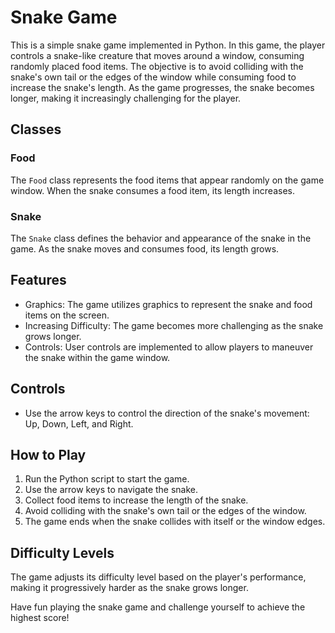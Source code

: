 
# Snake Game

This is a simple snake game implemented in Python. In this game, the player controls a snake-like creature that moves around a window, consuming randomly placed food items. The objective is to avoid colliding with the snake's own tail or the edges of the window while consuming food to increase the snake's length. As the game progresses, the snake becomes longer, making it increasingly challenging for the player.

## Classes

### Food

The `Food` class represents the food items that appear randomly on the game window. When the snake consumes a food item, its length increases.

### Snake

The `Snake` class defines the behavior and appearance of the snake in the game. As the snake moves and consumes food, its length grows.

## Features

- Graphics: The game utilizes graphics to represent the snake and food items on the screen.
- Increasing Difficulty: The game becomes more challenging as the snake grows longer.
- Controls: User controls are implemented to allow players to maneuver the snake within the game window.

## Controls

- Use the arrow keys to control the direction of the snake's movement: Up, Down, Left, and Right.

## How to Play

1. Run the Python script to start the game.
2. Use the arrow keys to navigate the snake.
3. Collect food items to increase the length of the snake.
4. Avoid colliding with the snake's own tail or the edges of the window.
5. The game ends when the snake collides with itself or the window edges.

## Difficulty Levels

The game adjusts its difficulty level based on the player's performance, making it progressively harder as the snake grows longer.

Have fun playing the snake game and challenge yourself to achieve the highest score!